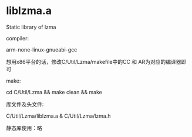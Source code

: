 # liblzma.a
Static library of lzma


compiler:

  arm-none-linux-gnueabi-gcc
  
  想用x86平台的话，修改C/Util/Lzma/makefile中的CC 和 AR为对应的编译器即可
  
make:
  
  cd C/Util/Lzma && make clean && make
  
库文件及头文件:
  
  C/Util/Lzma/liblzma.a & C/Util/Lzma/lzma.h
  
  
静态库使用：略
